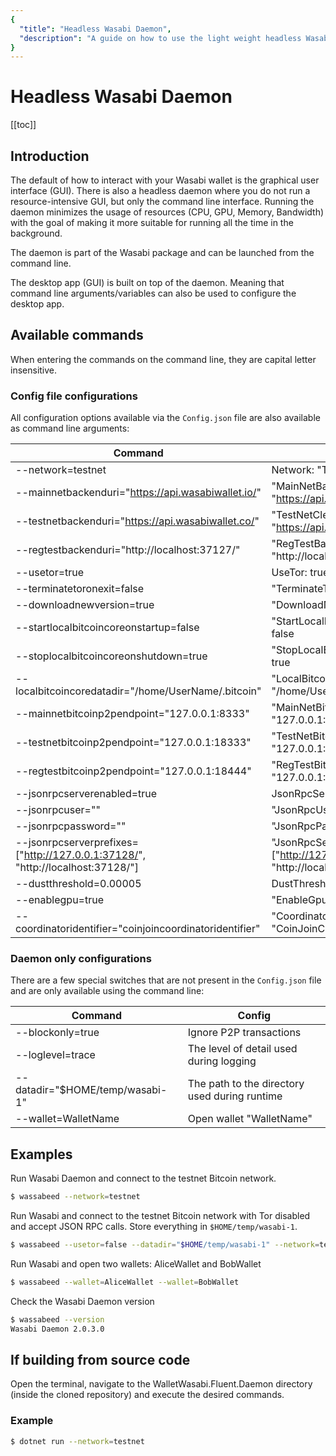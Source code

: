 ```yaml
---
{
  "title": "Headless Wasabi Daemon",
  "description": "A guide on how to use the light weight headless Wasabi daemon. This is the Wasabi documentation, an archive of knowledge about the open-source, non-custodial and privacy-focused Bitcoin wallet for desktop."
}
---
```


# Headless Wasabi Daemon

[[toc]]

## Introduction

The default of how to interact with your Wasabi wallet is the graphical user interface (GUI).
There is also a headless daemon where you do not run a resource-intensive GUI, but only the command line interface.
Running the daemon minimizes the usage of resources (CPU, GPU, Memory, Bandwidth) with the goal of making it more suitable for running all the time in the background.

The daemon is part of the Wasabi package and can be launched from the command line.

The desktop app (GUI) is built on top of the daemon.
Meaning that command line arguments/variables can also be used to configure the desktop app.

## Available commands

When entering the commands on the command line, they are capital letter insensitive.

### Config file configurations

All configuration options available via the `Config.json` file are also available as command line arguments:

| Command | Config | Environment variable |
|---------|--------|----------------------|
| --network=testnet | Network: "TestNet" | WASABI-NETWORK=testnet |
| --mainnetbackenduri="https://api.wasabiwallet.io/" | "MainNetBackendUri": "https://api.wasabiwallet.io/" | WASABI-MAINNETBACKENDURI="https://api.wasabiwallet.io/"|
| --testnetbackenduri="https://api.wasabiwallet.co/" | "TestNetClearnetBackendUri": "https://api.wasabiwallet.co/" | WASABI-TESTNETBACKENDURI="https://api.wasabiwallet.co/" |
| --regtestbackenduri="http://localhost:37127/" | "RegTestBackendUri": "http://localhost:37127/" | WASABI-REGTESTBACKENDURI="http://localhost:37127/" |
| --usetor=true | UseTor: true | WASABI-USETOR=true |
| --terminatetoronexit=false |"TerminateTorOnExit": false | WASABI-TERMINATETORONEXIT=false |
| --downloadnewversion=true |"DownloadNewVersion": true | WASABI-DOWNLOADNEWVERSION=true |
| --startlocalbitcoincoreonstartup=false |"StartLocalBitcoinCoreOnStartup": false | WASABI-STARTLOCALBITCOINCOREONSTARTUP=false |
| --stoplocalbitcoincoreonshutdown=true |"StopLocalBitcoinCoreOnShutdown": true | WASABI-STOPLOCALBITCOINCOREONSHUTDOWN=true |
| --localbitcoincoredatadir="/home/UserName/.bitcoin" |"LocalBitcoinCoreDataDir": "/home/UserName/.bitcoin" | WASABI-LOCALBITCOINCOREDATADIR="/home/UserName/.bitcoin" |
| --mainnetbitcoinp2pendpoint="127.0.0.1:8333" | "MainNetBitcoinP2pEndPoint": "127.0.0.1:8333" | WASABI-MAINNETBITCOINP2PENDPOINT="127.0.0.1:8333" |
| --testnetbitcoinp2pendpoint="127.0.0.1:18333" | "TestNetBitcoinP2pEndPoint": "127.0.0.1:18333" | WASABI-TESTNETBITCOINP2PENDPOINT="127.0.0.1:18333" |
| --regtestbitcoinp2pendpoint="127.0.0.1:18444" | "RegTestBitcoinP2pEndPoint": "127.0.0.1:18444" | WASABI-REGTESTBITCOINP2PENDPOINT="127.0.0.1:18444" |
| --jsonrpcserverenabled=true | JsonRpcServerEnabled: true | WASABI-JSONRPCSERVERENABLED=true |
| --jsonrpcuser="" | "JsonRpcUser": "" | WASABI-JSONRPCUSER="" |
| --jsonrpcpassword="" | "JsonRpcPassword": "" | WASABI-JSONRPCPASSWORD="" |
| --jsonrpcserverprefixes=["http://127.0.0.1:37128/", "http://localhost:37128/"] | "JsonRpcServerPrefixes":["http://127.0.0.1:37128/", "http://localhost:37128/"] | WASABI-JSONRPCSERVERPREFIXES=["http://127.0.0.1:37128/", "http://localhost:37128/"] |
| --dustthreshold=0.00005 | DustThreshold: "0.00005" | WASABI-DUSTTHRESHOLD=0.00005 |
| --enablegpu=true | "EnableGpu": true | WASABI-ENABLEGPU=true |
| --coordinatoridentifier="coinjoincoordinatoridentifier" | "CoordinatorIdentifier": "CoinJoinCoordinatorIdentifier" | WASABI-COORDINATORIDENTIFIER="coinjoincoordinatoridentifier" |

### Daemon only configurations

There are a few special switches that are not present in the `Config.json` file and are only available using the command line:

| Command | Config |
|-------------|--------------|
| --blockonly=true | Ignore P2P transactions |
| --loglevel=trace |  The level of detail used during logging |
| --datadir="$HOME/temp/wasabi-1" | The path to the directory used during runtime |
| --wallet=WalletName | Open wallet "WalletName" |

## Examples

Run Wasabi Daemon and connect to the testnet Bitcoin network.

```bash
$ wassabeed --network=testnet
```

Run Wasabi and connect to the testnet Bitcoin network with Tor disabled and accept JSON RPC calls. Store everything in `$HOME/temp/wasabi-1`.

```bash
$ wassabeed --usetor=false --datadir="$HOME/temp/wasabi-1" --network=testnet --jsonrpcserverenabled=true --blockonly=true
```

Run Wasabi and open two wallets: AliceWallet and BobWallet

```bash
$ wassabeed --wallet=AliceWallet --wallet=BobWallet
```

Check the Wasabi Daemon version

```bash
$ wassabeed --version
Wasabi Daemon 2.0.3.0
```

## If building from source code

Open the terminal, navigate to the WalletWasabi.Fluent.Daemon directory (inside the cloned repository) and execute the desired commands.

### Example

```bash
$ dotnet run --network=testnet
```
